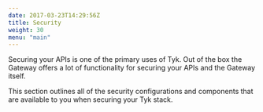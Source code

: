 ```yaml
---
date: 2017-03-23T14:29:56Z
title: Security
weight: 30
menu: "main"
---
```


Securing your APIs is one of the primary uses of Tyk. Out of the box the Gateway offers a lot of functionality for securing your APIs and the Gateway itself.

This section outlines all of the security configurations and components that are available to you when securing your Tyk stack.


